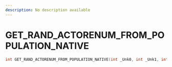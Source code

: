 ```yaml
---
description: No description available 
---
```


# GET_RAND_ACTORENUM_FROM_POPULATION_NATIVE

```cpp
int GET_RAND_ACTORENUM_FROM_POPULATION_NATIVE(int _Unk0, int _Unk1, int _Unk2, int _Unk3, int _Unk4, int _Unk5, int _Unk6, int _Unk7);
```